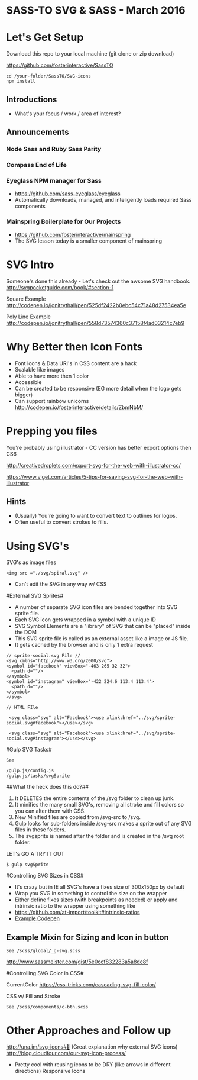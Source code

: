 # SASS-TO SVG & SASS - March 2016 #

# Let's Get Setup #

Download this repo to your local machine (git clone or zip download)

https://github.com/fosterinteractive/SassTO

````
cd /your-folder/SassTO/SVG-icons
npm install
````

## Introductions ##
- What's your focus / work / area of interest?

## Announcements  ##

### Node Sass and Ruby Sass Parity ###
### Compass End of Life ###
### Eyeglass NPM manager for Sass ###
* https://github.com/sass-eyeglass/eyeglass
* Automatically downloads, managed, and inteligently loads required Sass components
### Mainspring Boilerplate for Our Projects ###
* https://github.com/fosterinteractive/mainspring
* The SVG lesson today is a smaller component of mainspring

# SVG Intro #

Someone's done this already - Let's check out the awsome SVG handbook.
http://svgpocketguide.com/book/#section-1

Square Example
http://codepen.io/jonitrythall/pen/525df2422b0ebc54c71a48d27534ea5e

Poly Line Example
http://codepen.io/jonitrythall/pen/558d73574360c37158f4ad03214c7eb9

# Why Better then Icon Fonts #

* Font Icons & Data URI's in CSS content are a hack
* Scalable like images
* Able to have more then 1 color
* Accessible
* Can be created to be responsive (EG more detail when the logo gets bigger)
* Can support rainbow unicorns
http://codepen.io/fosterinteractive/details/ZbmNbM/


# Prepping you files #

You're probably using illustrator - CC version has better export options then CS6

http://creativedroplets.com/export-svg-for-the-web-with-illustrator-cc/

https://www.viget.com/articles/5-tips-for-saving-svg-for-the-web-with-illustrator

## Hints ##

* (Usually) You're going to want to convert text to outlines for logos.
* Often useful to convert strokes to fills.


# Using SVG's #

SVG's as image files
````
<img src ="./svg/spiral.svg" />
````
* Can't edit the SVG in any way w/ CSS

#External SVG Sprites#

* A number of separate SVG icon files are bended together into SVG sprite file.
* Each SVG icon gets wrapped in a symbol with a unique ID
* SVG Symbol Elements are a "library" of SVG that can be "placed" inside the DOM
* This SVG sprite file is called as an external asset like a image or JS file.
* It gets cached by the browser and is only 1 extra request

````
// sprite-social.svg File //
<svg xmlns="http://www.w3.org/2000/svg">
<symbol id="facebook" viewBox="-463 265 32 32">
  <path d=""/>
</symbol>
<symbol id="instagram" viewBox="-422 224.6 113.4 113.4">
  <path d=""/>
</symbol>
</svg>
````

````
// HTML FIle

 <svg class="svg" alt="Facebook"><use xlink:href="../svg/sprite-social.svg#facebook"></use></svg>

 <svg class="svg" alt="Facebook"><use xlink:href="../svg/sprite-social.svg#instagram"></use></svg>

````

#Gulp SVG Tasks#

````
See

/gulp.js/config.js
/gulp.js/tasks/svgSprite
````

##What the heck does this do?##

1. It DELETES the entire contents of the /svg folder to clean up junk.
2. It minifies the many small SVG's, removing all stroke and fill colors so you can alter them with CSS.
3. New Minified files are copied from /svg-src to /svg.
4. Gulp looks for sub-folders inside /svg-src makes a sprite out of any SVG files in these folders.
5. The svgsprite is named after the folder and is created in the /svg root folder.

LET's GO A TRY IT OUT

````
$ gulp svgSprite
````

#Controlling SVG Sizes in CSS#

* It's crazy but in IE all SVG's have a fixes size of 300x150px by default
* Wrap you SVG in something to control the size on the wrapper
* Either define fixes sizes (with breakpoints as needed) or apply and intrinsic ratio to the wrapper using something like
* https://github.com/at-import/toolkit#intrinsic-ratios
* [Example Codepen](http://codepen.io/fosterinteractive/pen/oxxLzB)

## Example Mixin for Sizing and Icon in button ##

````
See /scss/global/_g-svg.scss
````
http://www.sassmeister.com/gist/5e0ccf832283a5a8dc8f



#Controlling SVG Color in CSS#

CurrentColor
https://css-tricks.com/cascading-svg-fill-color/

CSS w/ Fill and Stroke

````
See /scss/components/c-btn.scss
````


# Other Approaches and Follow up #

http://una.im/svg-icons#💁 (Great explanation why external SVG icons)
http://blog.cloudfour.com/our-svg-icon-process/
* Pretty cool with reusing icons to be DRY (like arrows in different directions)
Responsive Icons




